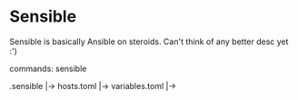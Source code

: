 # Sensible
Sensible is basically Ansible on steroids. Can't think of any better desc yet :')

commands:
sensible <ACTION> 

.sensible
 |-> hosts.toml
 |-> variables.toml
 |-> 
